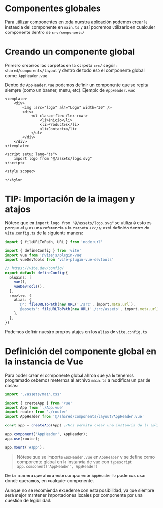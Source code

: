# Componentes globales

Para utilizar componentes en toda nuestra aplicación podemos crear la instancia del componente en `main.ts` y así podremos utilizarlo en cualquier componente dentro de `src/components/`

# Creando un componente global

Primero creamos las carpetas en la carpeta `src/` según: `shared/components/layout`
y dentro de todo eso el componente global como: `AppHeader.vue`

Dentro de `AppHeader.vue` podemos definir un componente que se repita siempre (como un banner, menu, etc). Ejemplo de `AppHeader.vue`:

```vue
<template>
    <div>
        <img :src="logo" alt="Logo" width="30" />
        <div>
            <ul class="flex flex-row">
                <li>Inicio</li>
                <li>Productos</li>
                <li>Contacto</li>
            </ul>
        </div>
    </div>
</template>

<script setup lang="ts">
    import logo from "@/assets/logo.svg"
</script>

<style scoped>

</style>
```

# TIP: Importación de la imagen y atajos

Nótese que en `import logo from "@/assets/logo.svg"` se utiliza `@` esto es porque 
el `@` es una referencia a la carpeta `src/` y está definido dentro de `vite.config.ts`
de la siguiente manera:

```typescript
import { fileURLToPath, URL } from 'node:url'

import { defineConfig } from 'vite'
import vue from '@vitejs/plugin-vue'
import vueDevTools from 'vite-plugin-vue-devtools'

// https://vite.dev/config/
export default defineConfig({
  plugins: [
    vue(),
    vueDevTools(),
  ],
  resolve: {
    alias: {
      '@': fileURLToPath(new URL('./src', import.meta.url)),
      '@assets': fileURLToPath(new URL('./src/assets', import.meta.url))
    },
  },
})
```

Podemos definir nuestro propios atajos en los `alias` de `vite.config.ts`

# Definición del componente global en la instancia de Vue

Para poder crear el componente global ahroa que ya lo tenemos programado debemos meternos al archivo `main.ts` a modificar un par de cosas:

```typescript
import './assets/main.css'

import { createApp } from 'vue'
import App from './App.vue'
import router from './router'
import AppHeader from '@/shared/components/layout/AppHeader.vue'

const app = createApp(App) //Nos permite crear una instancia de la aplicación Vue

app.component('AppHeader', AppHeader);
app.use(router);

app.mount('#app');

```

> Nótese que se importa `AppHeader.vue` en `AppHeader` y se define como componente global en la instancia de vue con ```typescript app.component('AppHeader', AppHeader) ```

De tal manera que ahora este componente `AppHeader` lo podemos usar donde queramos, en cualquier componente.

Aunque no se recomienda excederse con esta posibilidad, ya que siempre será mejor mantener importaciones locales por componente por una cuestión de legibilidad.